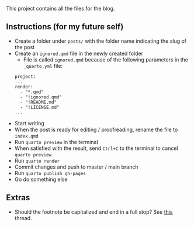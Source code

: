 
This project contains all the files for the blog.

## Instructions (for my future self)

- Create a folder under `posts/` with the folder name indicating the slug of the post
- Create an `ignored.qmd` file in the newly created folder
  - File is called `ignored.qmd` because of the following parameters in the `_quarto.yml` file: 
  ```
  project:
  ...
  render:
    - "*.qmd"
    - "!ignored.qmd"
    - "!README.md"
    - "!LICENSE.md"
  ...
  ```
- Start writing
- When the post is ready for editing / proofreading, rename the file to `index.qmd`
- Run `quarto preview` in the terminal
- When satisfied with the result, send `Ctrl+C` to the terminal to cancel `quarto preview`
- Run `quarto render`
- Commit changes and push to master / main branch
- Run `quarto publish gh-pages`
- Go do something else

## Extras

- Should the footnote be capitalized and end in a full stop? See [this](https://english.stackexchange.com/questions/242129/should-the-footnote-be-capitalized) thread.
